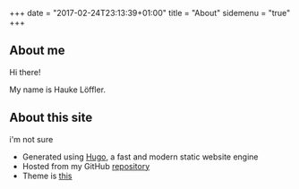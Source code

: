 +++
date = "2017-02-24T23:13:39+01:00"
title = "About"
sidemenu = "true"
+++


## About me

Hi there!

My name is Hauke Löffler.


## About this site
i'm not sure


- Generated using [Hugo](//gohugo.io), a fast and modern static website engine
- Hosted from my GitHub [repository](//github.com/hloeffler/website)
- Theme is [this](//github.com/yoshiharuyamashita/blackburn)

